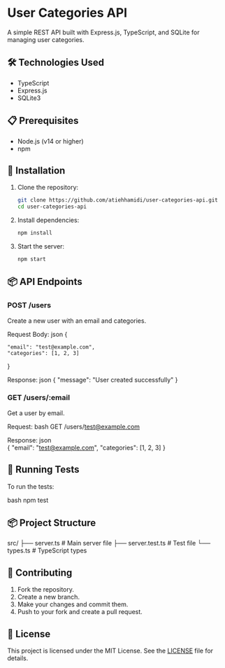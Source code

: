 # User Categories API

A simple REST API built with Express.js, TypeScript, and SQLite for managing user categories.

## 🛠️ Technologies Used
- TypeScript
- Express.js
- SQLite3

## 📋 Prerequisites
- Node.js (v14 or higher)
- npm

## 🔧 Installation

1. Clone the repository:
   ```bash
   git clone https://github.com/atiehhamidi/user-categories-api.git
   cd user-categories-api
   ```

2. Install dependencies:
   ```bash
   npm install
   ```

3. Start the server:
   ```bash
   npm start
   ```

## 📦 API Endpoints 

### POST /users
Create a new user with an email and categories.

Request Body:
json
{

    "email": "test@example.com",
    "categories": [1, 2, 3]
}

Response:
json
{
    "message": "User created successfully"
}

### GET /users/:email
Get a user by email.

Request:
bash
GET /users/test@example.com

Response:
json    
{
    "email": "test@example.com",
    "categories": [1, 2, 3]
}

## 🔑 Running Tests

To run the tests:

bash
npm test

## 📦 Project Structure

src/
├── server.ts # Main server file
├── server.test.ts # Test file
└── types.ts # TypeScript types 

## 🤝 Contributing

1. Fork the repository.
2. Create a new branch.
3. Make your changes and commit them.
4. Push to your fork and create a pull request.

## 📝 License

This project is licensed under the MIT License. See the [LICENSE](LICENSE) file for details.
